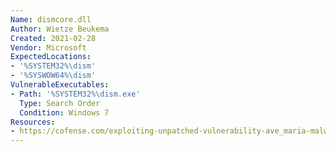 ```yaml
---
Name: dismcore.dll
Author: Wietze Beukema
Created: 2021-02-28
Vendor: Microsoft
ExpectedLocations:
- '%SYSTEM32%\dism'
- '%SYSWOW64%\dism'
VulnerableExecutables:
- Path: '%SYSTEM32%\dism.exe'
  Type: Search Order
  Condition: Windows 7
Resources:
- https://cofense.com/exploiting-unpatched-vulnerability-ave_maria-malware-not-full-grace/
---
```


